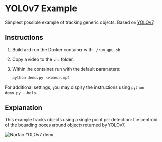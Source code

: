 # YOLOv7 Example

Simplest possible example of tracking generic objects. Based on [YOLOv7](https://github.com/WongKinYiu/yolov7).

## Instructions

1. Build and run the Docker container with `./run_gpu.sh`.
2. Copy a video to the `src` folder.
3. Within the container, run with the default parameters:

   ```bash
   python demo.py <video>.mp4
   ```

For additional settings, you may display the instructions using `python demo.py --help`.

## Explanation

This example tracks objects using a single point per detection: the centroid of the bounding boxes around objects returned by YOLOv7.

![Norfair YOLOv7 demo](../../docs/yolov7_cars.gif)
